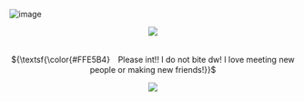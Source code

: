 ![image](https://github.com/user-attachments/assets/b6a8403d-315e-45f5-9bba-fd7da8c6ade9)



<p align="center">
<img src="https://readme-typing-svg.demolab.com?font=Zen+Old+Mincho&duration=5000&pause=1500&color=FFE5B4&center=true&width=439&lines=Please+Read+My+Strawpage+b4+Int+!"./>
</p>

<p align="center">
     <br> ${\textsf{\color{#FFE5B4}　Please int!! I do not bite dw! I love meeting new people or making new friends!}}$ 
 <br>

<p align="center"> 
 <img src="https://komarev.com/ghpvc/?username=SadAngelOfHell&color=FFE5B4&style=flat&label=˚‧My+Lovelys‧˚"/>
<p align="center">
